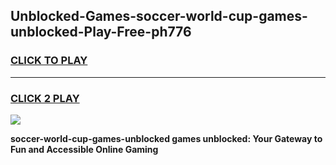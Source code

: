 
## Unblocked-Games-soccer-world-cup-games-unblocked-Play-Free-ph776
<h3>
<a href="https://premium76.site?title=soccer-world-cup-games-unblocked&ref=22A">CLICK TO PLAY</a></h3>
<hr>

<h3>
<a href="https://premium76.site?title=soccer-world-cup-games-unblocked&ref=22A">CLICK 2 PLAY</a>
  
</h3>

<a href="https://premium76.site?title=soccer-world-cup-games-unblocked&ref=22A"><img src="https://clearcache.store/games.png"></a>


**soccer-world-cup-games-unblocked games unblocked: Your Gateway to Fun and Accessible Online Gaming**
